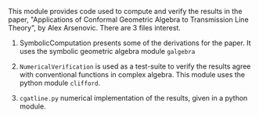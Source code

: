This module provides code used to compute and verify the results in the paper, "Applications of Conformal Geometric Algebra to Transmission Line Theory", by Alex Arsenovic. There are 3 files interest. 

1) SymbolicComputation presents some of the derivations for the paper. It uses the  symbolic geometric algebra module  `galgebra`
2) `NumericalVerification` is used as a test-suite to  verify  the results agree with conventional functions in complex algebra. This module uses the python module `clifford`. 

3) `cgatline.py` numerical implementation of the results, given in a python module.
